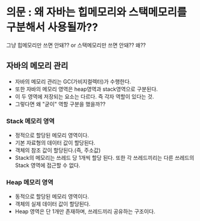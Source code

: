 # 의문 : 왜 자바는 힙메모리와 스택메모리를 구분해서 사용될까??
그냥 힙메모리만 쓰면 안돼?? or 스택메모리만 쓰면 안돼?? 왜??

## 자바의 메모리 관리
- 자바의 메모리 관리는 GC(가비지컬렉터)가 수행한다.
- 또한 자바의 메모리 영역은 heap영역과 stack영역으로 구분된다.
- 이 두 영역에 저장되는 요소는 다르다. 즉 각자 역할이 있다는 것.
- 그렇다면 왜 "굳이" 역할 구분을 했을까??

### Stack 메모리 영역
- 정적으로 할당된 메모리 영역이다.
- 기본 자료형의 데이터 값이 할당된다.
- 객체의 참조 값이 할당된다.(즉, 주소값)
- Stack의 메모리는 쓰레드 당 1개씩 할당 된다. 또한 각 쓰레드끼리는 다른 쓰레드의 Stack 영역에 접근할 수 없다.

### Heap 메모리 영역
- 동적으로 할당된 메모리 영역이다.
- 객체의 실제 데이터 값이 할당된다.
- Heap 영역은 단 1개만 존재하며, 쓰레드끼리 공유하는 구조이다.
